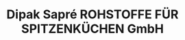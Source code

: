 ---
title: "Dipak Sapré ROHSTOFFE FÜR SPITZENKÜCHEN GmbH"
url: /pretzfeld/dipak-sapre-rohstoffe-fuer-spitzenkuechen-gmbh/
shop: Großhandel
---